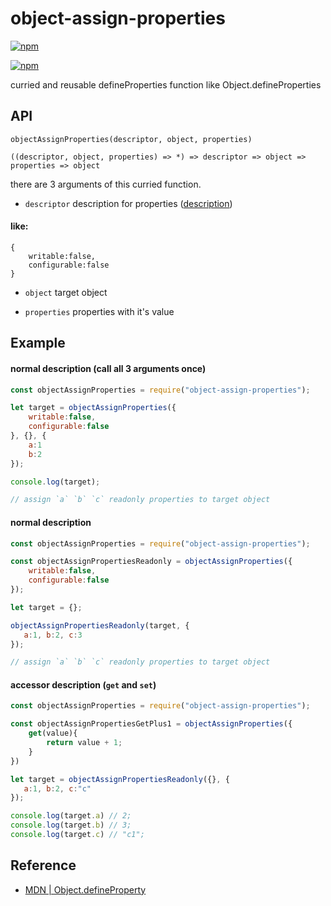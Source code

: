 # object-assign-properties

[![npm](https://img.shields.io/npm/v/object-assign-properties.svg?style=flat-square)](https://www.npmjs.com/package/object-assign-properties)

[![npm](https://nodei.co/npm/object-assign-properties.png?downloads=true&downloadRank=true&stars=true)](https://www.npmjs.com/package/object-assign-properties)

curried and reusable defineProperties function like Object.defineProperties

## API
`objectAssignProperties(descriptor, object, properties)`

`((descriptor, object, properties) => *) => descriptor => object => properties => object`

there are 3 arguments of this curried function.

- `descriptor` description for properties ([description](https://developer.mozilla.org/en/docs/Web/JavaScript/Reference/Global_Objects/Object/defineProperty#Description))

#### like:
```
{
    writable:false,
    configurable:false
}
```

- `object` target object

- `properties` properties with it's value

## Example

#### normal description (call all 3 arguments once)
```javascript
const objectAssignProperties = require("object-assign-properties");

let target = objectAssignProperties({
    writable:false,
    configurable:false
}, {}, {
    a:1
    b:2
});

console.log(target);

// assign `a` `b` `c` readonly properties to target object

```

#### normal description

```javascript
const objectAssignProperties = require("object-assign-properties");

const objectAssignPropertiesReadonly = objectAssignProperties({
    writable:false,
    configurable:false
});

let target = {};

objectAssignPropertiesReadonly(target, {
   a:1, b:2, c:3
});

// assign `a` `b` `c` readonly properties to target object
```

#### accessor description (`get` and `set`)
```javascript
const objectAssignProperties = require("object-assign-properties");

const objectAssignPropertiesGetPlus1 = objectAssignProperties({
    get(value){
        return value + 1;
    }
})

let target = objectAssignPropertiesReadonly({}, {
   a:1, b:2, c:"c"
});

console.log(target.a) // 2;
console.log(target.b) // 3;
console.log(target.c) // "c1";
```

## Reference
- [MDN | Object.defineProperty](https://developer.mozilla.org/en/docs/Web/JavaScript/Reference/Global_Objects/Object/defineProperty)
